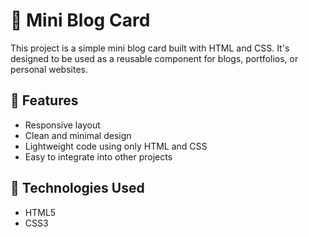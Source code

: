 # 📝 Mini Blog Card

This project is a simple mini blog card built with HTML and CSS. It's designed to be used as a reusable component for blogs, portfolios, or personal websites.

## 🚀 Features

- Responsive layout  
- Clean and minimal design  
- Lightweight code using only HTML and CSS  
- Easy to integrate into other projects  

## 🔧 Technologies Used

- HTML5  
- CSS3  
